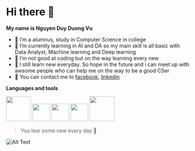 # Hi there 👋

**My name is Nguyen Duy Duong Vu**

- 👦 I’m a alumnus, study in Computer Science in college
- 🌱 I’m currently learning in AI and DA so my main skill is all basic with Data Analyst, Machine learning and Deep learning
- 🤔 I’m not good at coding but on the way learning every new
- 💨 I still learn new everyday. So hope in the future and i can meet up with awsome people who can help me on the way to be a good CSer
- 💬 You can contact me to [facebook](https://www.facebook.com/NDDV.3009/), [linkedin](https://www.linkedin.com/in/nguyen-duy-duong-vu-1993641a7/)

**Languages and tools**

<img src="http://store-images.s-microsoft.com/image/apps.17873.13648462386301114.3b479b74-ea3a-46fc-805f-fa37ceb5c94d.5c120fd9-8101-497f-9b14-f6e18aae5492" width="68" height="68" > <img src="https://cdn-icons-png.flaticon.com/512/2772/2772165.png" width="48" height="48" > <img src="https://colab.research.google.com/img/colab_favicon_256px.png" width="48" height="48" > <img src="https://firebase.google.com/downloads/brand-guidelines/PNG/logo-vertical.png" width="48" height="48" > <img src="https://encrypted-tbn0.gstatic.com/images?q=tbn:ANd9GcRGphnnmzzZk0ZWlG8uwxSDHEWSYMrbLfKb7w&usqp=CAU" width="68" height="68" >

> You lear some new every day :sparkling_heart:

![Alt Text](https://raw.githubusercontent.com/gist/patevs/b007a0e98fb216438d4cbf559fac4166/raw/88f20c9d749d756be63f22b09f3c4ac570bc5101/programming.gif)

